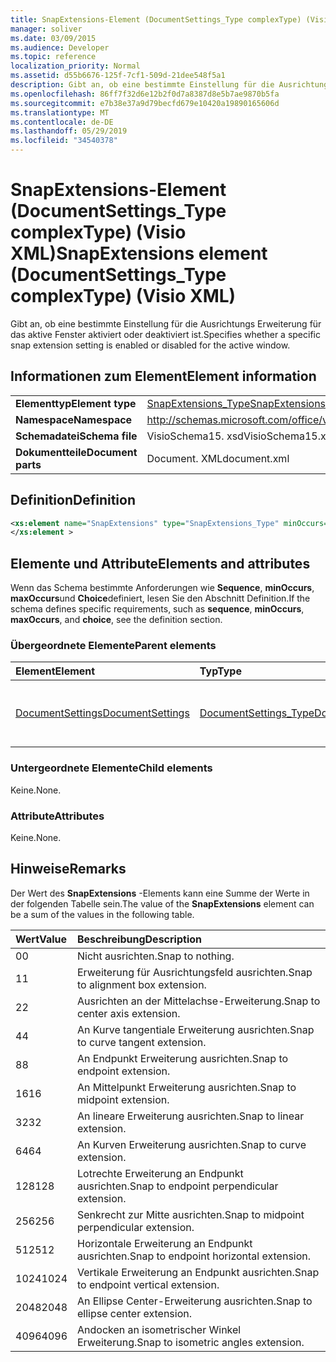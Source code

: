 ```yaml
---
title: SnapExtensions-Element (DocumentSettings_Type complexType) (Visio XML)
manager: soliver
ms.date: 03/09/2015
ms.audience: Developer
ms.topic: reference
localization_priority: Normal
ms.assetid: d55b6676-125f-7cf1-509d-21dee548f5a1
description: Gibt an, ob eine bestimmte Einstellung für die Ausrichtungs Erweiterung für das aktive Fenster aktiviert oder deaktiviert ist.
ms.openlocfilehash: 86ff7f32d6e12b2f0d7a8387d8e5b7ae9870b5fa
ms.sourcegitcommit: e7b38e37a9d79becfd679e10420a19890165606d
ms.translationtype: MT
ms.contentlocale: de-DE
ms.lasthandoff: 05/29/2019
ms.locfileid: "34540378"
---
```

# <a name="snapextensions-element-documentsettingstype-complextype-visio-xml"></a><span data-ttu-id="3300e-103">SnapExtensions-Element (DocumentSettings_Type complexType) (Visio XML)</span><span class="sxs-lookup"><span data-stu-id="3300e-103">SnapExtensions element (DocumentSettings_Type complexType) (Visio XML)</span></span>

<span data-ttu-id="3300e-104">Gibt an, ob eine bestimmte Einstellung für die Ausrichtungs Erweiterung für das aktive Fenster aktiviert oder deaktiviert ist.</span><span class="sxs-lookup"><span data-stu-id="3300e-104">Specifies whether a specific snap extension setting is enabled or disabled for the active window.</span></span> 
  
## <a name="element-information"></a><span data-ttu-id="3300e-105">Informationen zum Element</span><span class="sxs-lookup"><span data-stu-id="3300e-105">Element information</span></span>

|||
|:-----|:-----|
|<span data-ttu-id="3300e-106">**Elementtyp**</span><span class="sxs-lookup"><span data-stu-id="3300e-106">**Element type**</span></span> <br/> |[<span data-ttu-id="3300e-107">SnapExtensions_Type</span><span class="sxs-lookup"><span data-stu-id="3300e-107">SnapExtensions_Type</span></span>](snapextensions_type-complextypevisio-xml.md) <br/> |
|<span data-ttu-id="3300e-108">**Namespace**</span><span class="sxs-lookup"><span data-stu-id="3300e-108">**Namespace**</span></span> <br/> |http://schemas.microsoft.com/office/visio/2012/main  <br/> |
|<span data-ttu-id="3300e-109">**Schemadatei**</span><span class="sxs-lookup"><span data-stu-id="3300e-109">**Schema file**</span></span> <br/> |<span data-ttu-id="3300e-110">VisioSchema15. xsd</span><span class="sxs-lookup"><span data-stu-id="3300e-110">VisioSchema15.xsd</span></span>  <br/> |
|<span data-ttu-id="3300e-111">**Dokumentteile**</span><span class="sxs-lookup"><span data-stu-id="3300e-111">**Document parts**</span></span> <br/> |<span data-ttu-id="3300e-112">Document. XML</span><span class="sxs-lookup"><span data-stu-id="3300e-112">document.xml</span></span>  <br/> |
   
## <a name="definition"></a><span data-ttu-id="3300e-113">Definition</span><span class="sxs-lookup"><span data-stu-id="3300e-113">Definition</span></span>

```XML
<xs:element name="SnapExtensions" type="SnapExtensions_Type" minOccurs="0" maxOccurs="1" >
</xs:element >
```

## <a name="elements-and-attributes"></a><span data-ttu-id="3300e-114">Elemente und Attribute</span><span class="sxs-lookup"><span data-stu-id="3300e-114">Elements and attributes</span></span>

<span data-ttu-id="3300e-115">Wenn das Schema bestimmte Anforderungen wie **Sequence**, **minOccurs**, **maxOccurs**und **Choice**definiert, lesen Sie den Abschnitt Definition.</span><span class="sxs-lookup"><span data-stu-id="3300e-115">If the schema defines specific requirements, such as **sequence**, **minOccurs**, **maxOccurs**, and **choice**, see the definition section.</span></span> 
  
### <a name="parent-elements"></a><span data-ttu-id="3300e-116">Übergeordnete Elemente</span><span class="sxs-lookup"><span data-stu-id="3300e-116">Parent elements</span></span>

|<span data-ttu-id="3300e-117">**Element**</span><span class="sxs-lookup"><span data-stu-id="3300e-117">**Element**</span></span>|<span data-ttu-id="3300e-118">**Typ**</span><span class="sxs-lookup"><span data-stu-id="3300e-118">**Type**</span></span>|<span data-ttu-id="3300e-119">**Beschreibung**</span><span class="sxs-lookup"><span data-stu-id="3300e-119">**Description**</span></span>|
|:-----|:-----|:-----|
|[<span data-ttu-id="3300e-120">DocumentSettings</span><span class="sxs-lookup"><span data-stu-id="3300e-120">DocumentSettings</span></span>](documentsettings-element-visiodocument_type-complextypevisio-xml.md) <br/> |[<span data-ttu-id="3300e-121">DocumentSettings_Type</span><span class="sxs-lookup"><span data-stu-id="3300e-121">DocumentSettings_Type</span></span>](documentsettings_type-complextypevisio-xml.md) <br/> |<span data-ttu-id="3300e-122">Enthält Elemente, die Dokumenteinstellungen angeben.</span><span class="sxs-lookup"><span data-stu-id="3300e-122">Contains elements that specify document settings.</span></span>  <br/> |
   
### <a name="child-elements"></a><span data-ttu-id="3300e-123">Untergeordnete Elemente</span><span class="sxs-lookup"><span data-stu-id="3300e-123">Child elements</span></span>

<span data-ttu-id="3300e-124">Keine.</span><span class="sxs-lookup"><span data-stu-id="3300e-124">None.</span></span>
  
### <a name="attributes"></a><span data-ttu-id="3300e-125">Attribute</span><span class="sxs-lookup"><span data-stu-id="3300e-125">Attributes</span></span>

<span data-ttu-id="3300e-126">Keine.</span><span class="sxs-lookup"><span data-stu-id="3300e-126">None.</span></span>
  
## <a name="remarks"></a><span data-ttu-id="3300e-127">Hinweise</span><span class="sxs-lookup"><span data-stu-id="3300e-127">Remarks</span></span>

<span data-ttu-id="3300e-128">Der Wert des **SnapExtensions** -Elements kann eine Summe der Werte in der folgenden Tabelle sein.</span><span class="sxs-lookup"><span data-stu-id="3300e-128">The value of the **SnapExtensions** element can be a sum of the values in the following table.</span></span> 
  
|<span data-ttu-id="3300e-129">**Wert**</span><span class="sxs-lookup"><span data-stu-id="3300e-129">**Value**</span></span>|<span data-ttu-id="3300e-130">**Beschreibung**</span><span class="sxs-lookup"><span data-stu-id="3300e-130">**Description**</span></span>|
|:-----|:-----|
|<span data-ttu-id="3300e-131">0</span><span class="sxs-lookup"><span data-stu-id="3300e-131">0</span></span>  <br/> |<span data-ttu-id="3300e-132">Nicht ausrichten.</span><span class="sxs-lookup"><span data-stu-id="3300e-132">Snap to nothing.</span></span>  <br/> |
|<span data-ttu-id="3300e-133">1</span><span class="sxs-lookup"><span data-stu-id="3300e-133">1</span></span>  <br/> |<span data-ttu-id="3300e-134">Erweiterung für Ausrichtungsfeld ausrichten.</span><span class="sxs-lookup"><span data-stu-id="3300e-134">Snap to alignment box extension.</span></span>  <br/> |
|<span data-ttu-id="3300e-135">2</span><span class="sxs-lookup"><span data-stu-id="3300e-135">2</span></span>  <br/> |<span data-ttu-id="3300e-136">Ausrichten an der Mittelachse-Erweiterung.</span><span class="sxs-lookup"><span data-stu-id="3300e-136">Snap to center axis extension.</span></span>  <br/> |
|<span data-ttu-id="3300e-137">4</span><span class="sxs-lookup"><span data-stu-id="3300e-137">4</span></span>  <br/> |<span data-ttu-id="3300e-138">An Kurve tangentiale Erweiterung ausrichten.</span><span class="sxs-lookup"><span data-stu-id="3300e-138">Snap to curve tangent extension.</span></span>  <br/> |
|<span data-ttu-id="3300e-139">8</span><span class="sxs-lookup"><span data-stu-id="3300e-139">8</span></span>  <br/> |<span data-ttu-id="3300e-140">An Endpunkt Erweiterung ausrichten.</span><span class="sxs-lookup"><span data-stu-id="3300e-140">Snap to endpoint extension.</span></span>  <br/> |
|<span data-ttu-id="3300e-141">16</span><span class="sxs-lookup"><span data-stu-id="3300e-141">16</span></span>  <br/> |<span data-ttu-id="3300e-142">An Mittelpunkt Erweiterung ausrichten.</span><span class="sxs-lookup"><span data-stu-id="3300e-142">Snap to midpoint extension.</span></span>  <br/> |
|<span data-ttu-id="3300e-143">32</span><span class="sxs-lookup"><span data-stu-id="3300e-143">32</span></span>  <br/> |<span data-ttu-id="3300e-144">An lineare Erweiterung ausrichten.</span><span class="sxs-lookup"><span data-stu-id="3300e-144">Snap to linear extension.</span></span>  <br/> |
|<span data-ttu-id="3300e-145">64</span><span class="sxs-lookup"><span data-stu-id="3300e-145">64</span></span>  <br/> |<span data-ttu-id="3300e-146">An Kurven Erweiterung ausrichten.</span><span class="sxs-lookup"><span data-stu-id="3300e-146">Snap to curve extension.</span></span>  <br/> |
|<span data-ttu-id="3300e-147">128</span><span class="sxs-lookup"><span data-stu-id="3300e-147">128</span></span>  <br/> |<span data-ttu-id="3300e-148">Lotrechte Erweiterung an Endpunkt ausrichten.</span><span class="sxs-lookup"><span data-stu-id="3300e-148">Snap to endpoint perpendicular extension.</span></span>  <br/> |
|<span data-ttu-id="3300e-149">256</span><span class="sxs-lookup"><span data-stu-id="3300e-149">256</span></span>  <br/> |<span data-ttu-id="3300e-150">Senkrecht zur Mitte ausrichten.</span><span class="sxs-lookup"><span data-stu-id="3300e-150">Snap to midpoint perpendicular extension.</span></span>  <br/> |
|<span data-ttu-id="3300e-151">512</span><span class="sxs-lookup"><span data-stu-id="3300e-151">512</span></span>  <br/> |<span data-ttu-id="3300e-152">Horizontale Erweiterung an Endpunkt ausrichten.</span><span class="sxs-lookup"><span data-stu-id="3300e-152">Snap to endpoint horizontal extension.</span></span>  <br/> |
|<span data-ttu-id="3300e-153">1024</span><span class="sxs-lookup"><span data-stu-id="3300e-153">1024</span></span>  <br/> |<span data-ttu-id="3300e-154">Vertikale Erweiterung an Endpunkt ausrichten.</span><span class="sxs-lookup"><span data-stu-id="3300e-154">Snap to endpoint vertical extension.</span></span>  <br/> |
|<span data-ttu-id="3300e-155">2048</span><span class="sxs-lookup"><span data-stu-id="3300e-155">2048</span></span>  <br/> |<span data-ttu-id="3300e-156">An Ellipse Center-Erweiterung ausrichten.</span><span class="sxs-lookup"><span data-stu-id="3300e-156">Snap to ellipse center extension.</span></span>  <br/> |
|<span data-ttu-id="3300e-157">4096</span><span class="sxs-lookup"><span data-stu-id="3300e-157">4096</span></span>  <br/> |<span data-ttu-id="3300e-158">Andocken an isometrischer Winkel Erweiterung.</span><span class="sxs-lookup"><span data-stu-id="3300e-158">Snap to isometric angles extension.</span></span>  <br/> |
   

